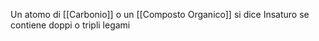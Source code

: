 Un atomo di [[Carbonio]] o un [[Composto Organico]] si dice Insaturo se contiene doppi o tripli legami
